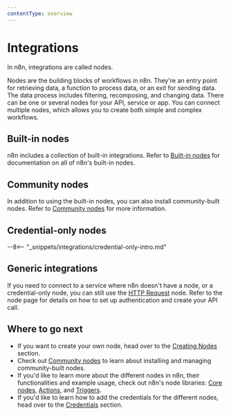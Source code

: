 ```yaml
---
contentType: overview
---
```


# Integrations

In n8n, integrations are called nodes.

Nodes are the building blocks of workflows in n8n. They're an entry point for retrieving data, a function to process data, or an exit for sending data. The data process includes filtering, recomposing, and changing data. There can be one or several nodes for your API, service or app. You can connect multiple nodes, which allows you to create both simple and complex workflows.


## Built-in nodes

n8n includes a collection of built-in integrations. Refer to [Built-in nodes](/integrations/builtin/) for documentation on all of n8n's built-in nodes.

## Community nodes

In addition to using the built-in nodes, you can also install community-built nodes. Refer to [Community nodes](/integrations/community-nodes/) for more information.

## Credential-only nodes

--8<-- "_snippets/integrations/credential-only-intro.md"

## Generic integrations

If you need to connect to a service where n8n doesn't have a node, or a credential-only node, you can still use the [HTTP Request](/integrations/builtin/core-nodes/n8n-nodes-base.httprequest/) node. Refer to the node page for details on how to set up authentication and create your API call.

## Where to go next

* If you want to create your own node, head over to the [Creating Nodes](/integrations/creating-nodes/) section.
* Check out [Community nodes](/integrations/community-nodes) to learn about installing and managing community-built nodes.
* If you'd like to learn more about the different nodes in n8n, their functionalities and example usage, check out n8n's node libraries: [Core nodes](/integrations/builtin/core-nodes/), [Actions](/integrations/builtin/app-nodes/), and [Triggers](/integrations/builtin/trigger-nodes/).
* If you'd like to learn how to add the credentials for the different nodes, head over to the [Credentials](/integrations/builtin/credentials/) section.
